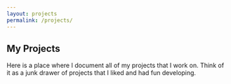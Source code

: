 ```yaml
---
layout: projects
permalink: /projects/
---
```

## My Projects
Here is a place where I document all of my projects that I work on. Think of it as a junk drawer of projects that I liked and had fun developing. 
